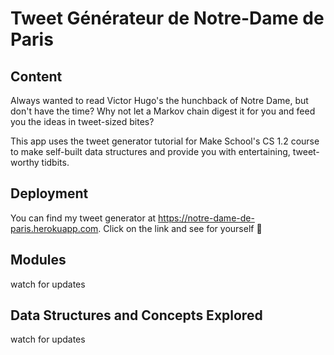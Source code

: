 # Tweet Générateur de Notre-Dame de Paris

## Content
Always wanted to read Victor Hugo's the hunchback of Notre Dame, but don't have the time? Why not let a Markov chain digest it for you and feed you the ideas in tweet-sized bites?

This app uses the tweet generator tutorial for Make School's CS 1.2 course to make self-built data structures and provide you with entertaining, tweet-worthy tidbits.

## Deployment
You can find my tweet generator at https://notre-dame-de-paris.herokuapp.com. Click on the link and see for yourself 🎉

## Modules
watch for updates

## Data Structures and Concepts Explored
watch for updates
